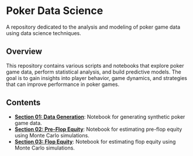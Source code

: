 # Poker Data Science #
A repository dedicated to the analysis and modeling of poker game data using data science techniques.
## Overview ##
This repository contains various scripts and notebooks that explore poker game data, perform statistical analysis, and build predictive models. The goal is to gain insights into player behavior, game dynamics, and strategies that can improve performance in poker games.
## Contents ##
- **[Section 01: Data Generation](notebooks/01_data_generation.ipynb)**: Notebook for generating synthetic poker game data.
- **[Section 02: Pre-Flop Equity](notebooks/02_preflop_equity.ipynb)**: Notebook for estimating pre-flop equity using Monte Carlo simulations.
- **[Section 03: Flop Equity](notebooks/03_flop_equity.ipynb)**: Notebook for estimating flop equity using Monte Carlo simulations.